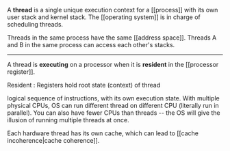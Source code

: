 A **thread** is a single unique execution context for a [[process]] with its own user stack and kernel stack. The [[operating system]] is in charge of scheduling threads.

Threads in the same process have the same [[address space]]. Threads A and B in the same process can access each other's stacks.


---

A thread is **executing** on a processor when it is **resident** in the [[processor register]].

Resident
: Registers hold root state (context) of thread

logical sequence of instructions, with its own execution state. With multiple physical CPUs, OS can run different thread on different CPU (literally run in parallel). You can also have fewer CPUs than threads -- the OS will give the illusion of running multiple threads at once.

Each hardware thread has its own cache, which can lead to [[cache incoherence|cache coherence]].